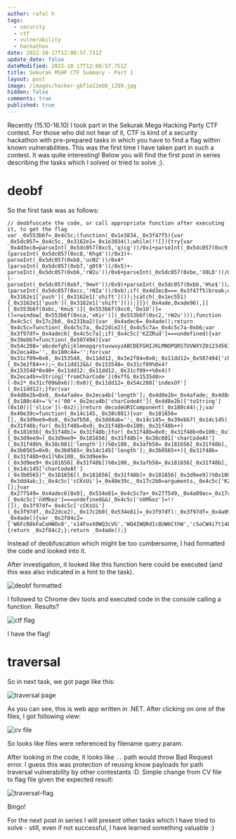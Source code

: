 ```yaml
---
author: rafal h
tags:
  - security
  - ctf
  - vulnerability
  - hackathon
date: 2022-10-17T12:08:57.731Z
update_date: false
dateModified: 2022-10-17T12:08:57.751Z
title: Sekurak MSHP CTF Summary - Part 1
layout: post
image: /images/hacker-gbf1a12ebb_1280.jpg
hidden: false
comments: true
published: true
---
```

Recently (15.10-16.10) I took part in the Sekurak Mega Hacking Party CTF contest. For those who did not hear of it, CTF is kind of a security hackathon with pre-prepared tasks in which you have to find a flag within known vulnerabilities. This was the first time I have taken part in such a contest. It was quite interesting! Below you will find the first post in series describing the tasks which I solved or tried to solve ;).

# **d﻿eobf**

So the first task was as follows: 

```
// deobfuscate the code, or call appropriate function after executing it, to get the flag
var _0x553b6f=_0x4c5c;(function(_0x1e3834,_0x3f47f5){var _0x5dc057=_0x4c5c,_0x3162e1=_0x1e3834();while(!![]){try{var _0x4d3ec8=parseInt(_0x5dc057(0xc5,'q)cg'))/0x1+parseInt(_0x5dc057(0xc9,'rLxo'))/0x2*(parseInt(_0x5dc057(0xc8,'Khqd'))/0x3)+-parseInt(_0x5dc057(0xb8,'ucN2'))/0x4*(parseInt(_0x5dc057(0xb7,'g0t9'))/0x5)+-parseInt(_0x5dc057(0xb6,'rW2u'))/0x6+parseInt(_0x5dc057(0xbe,'X0LD'))/0x7+parseInt(_0x5dc057(0xba,'KPPr'))/0x8*(-parseInt(_0x5dc057(0xbf,'9ewY'))/0x9)+parseInt(_0x5dc057(0xbb,'H%x$'))/0xa*(parseInt(_0x5dc057(0xcc,'rNIa'))/0xb);if(_0x4d3ec8===_0x3f47f5)break;else _0x3162e1['push'](_0x3162e1['shift']());}catch(_0x1ec551){_0x3162e1['push'](_0x3162e1['shift']());}}}(_0x4ade,0xade96),[][_0x553b6f(0xbc,'Kmu$')][_0x553b6f(0xc0,'De1O')]=()=>window[_0x553b6f(0xca,'xKir')](_0x553b6f(0xc2,'rW2u')));function _0x4c5c(_0x17c2b0,_0x231ba2){var _0x4adec6=_0x4ade();return _0x4c5c=function(_0x4c5c7a,_0x22dce2){_0x4c5c7a=_0x4c5c7a-0xb6;var _0x3f97df=_0x4adec6[_0x4c5c7a];if(_0x4c5c['KZZRud']===undefined){var _0x39ebb7=function(_0x507494){var _0x54c208='abcdefghijklmnopqrstuvwxyzABCDEFGHIJKLMNOPQRSTUVWXYZ0123456789+/=';var _0x2eca4b='',_0x180c44='';for(var _0x31cf09=0x0,_0x153548,_0x11dd12,_0x3e2f84=0x0;_0x11dd12=_0x507494['charAt'](_0x3e2f84++);~_0x11dd12&&(_0x153548=_0x31cf09%0x4?_0x153548*0x40+_0x11dd12:_0x11dd12,_0x31cf09++%0x4)?_0x2eca4b+=String['fromCharCode'](0xff&_0x153548>>(-0x2*_0x31cf09&0x6)):0x0){_0x11dd12=_0x54c208['indexOf'](_0x11dd12);}for(var _0x4d8e2b=0x0,_0x4afade=_0x2eca4b['length'];_0x4d8e2b<_0x4afade;_0x4d8e2b++){_0x180c44+='%'+('00'+_0x2eca4b['charCodeAt'](_0x4d8e2b)['toString'](0x10))['slice'](-0x2);}return decodeURIComponent(_0x180c44);};var _0x40e39c=function(_0x14c145,_0x38c081){var _0x181656=[],_0x3d9ee9=0x0,_0x3afb58,_0x3dd4ab='';_0x14c145=_0x39ebb7(_0x14c145);var _0x31f48b;for(_0x31f48b=0x0;_0x31f48b<0x100;_0x31f48b++){_0x181656[_0x31f48b]=_0x31f48b;}for(_0x31f48b=0x0;_0x31f48b<0x100;_0x31f48b++){_0x3d9ee9=(_0x3d9ee9+_0x181656[_0x31f48b]+_0x38c081['charCodeAt'](_0x31f48b%_0x38c081['length']))%0x100,_0x3afb58=_0x181656[_0x31f48b],_0x181656[_0x31f48b]=_0x181656[_0x3d9ee9],_0x181656[_0x3d9ee9]=_0x3afb58;}_0x31f48b=0x0,_0x3d9ee9=0x0;for(var _0x3b0565=0x0;_0x3b0565<_0x14c145['length'];_0x3b0565++){_0x31f48b=(_0x31f48b+0x1)%0x100,_0x3d9ee9=(_0x3d9ee9+_0x181656[_0x31f48b])%0x100,_0x3afb58=_0x181656[_0x31f48b],_0x181656[_0x31f48b]=_0x181656[_0x3d9ee9],_0x181656[_0x3d9ee9]=_0x3afb58,_0x3dd4ab+=String['fromCharCode'](_0x14c145['charCodeAt'](_0x3b0565)^_0x181656[(_0x181656[_0x31f48b]+_0x181656[_0x3d9ee9])%0x100]);}return _0x3dd4ab;};_0x4c5c['cCKsUi']=_0x40e39c,_0x17c2b0=arguments,_0x4c5c['KZZRud']=!![];}var _0x277549=_0x4adec6[0x0],_0x534e81=_0x4c5c7a+_0x277549,_0x4a09ac=_0x17c2b0[_0x534e81];return!_0x4a09ac?(_0x4c5c['nXMkoz']===undefined&&(_0x4c5c['nXMkoz']=!![]),_0x3f97df=_0x4c5c['cCKsUi'](_0x3f97df,_0x22dce2),_0x17c2b0[_0x534e81]=_0x3f97df):_0x3f97df=_0x4a09ac,_0x3f97df;},_0x4c5c(_0x17c2b0,_0x231ba2);}function _0x4ade(){var _0x2f84c2=['W6FcR8kFaCoHWOv8','x14FoxX0WQ3cVG','WQ4IWQRdIc8UW6CthW','cSoCW4i7t14EWPeKWQKBW6dcMW','vmoVja7cUSo+vb7dGhfRWRK','W6qpbriGWPCga8k9WRBcJrmz','dwvRW4xcHW','DSokWO3dNrekW4/cRa','WRDDWPSZc8oOW6ldV8kJrN1beComsXbiimosW53cHmoEe8kMea','W5/dImo/WPxcUCoxjmo9ehD6Bmou','W6FcU8obWPNdNCkiW7RcKCokE0xcRG','W5ldGSkbAZy/WQvyqrOGW4S','WOJcPaHrW7m/WPRcJIxdUr3dSa','gqrMsCkWWR3cNKyN','W6hdMxxcQ14qW5Pl','jxxcLCk+grNcGsmTW4PlDa','tq/cNWJcTq','cmk+W5hcL8o2WPxcOKtdSLZcSbi','WRDrW4VcImkwbmo2ySolq0ym','W4a7W65uuCkMWRNdGCkguwz6hW','fmo+q8kSW7dcLxdcKea','DmogW5NcUWGEW6/cTZi1','i8kxzmormmkyWRD1'];_0x4ade=function(){return _0x2f84c2;};return _0x4ade();}
```

Instead of deobfuscation which might be too cumbersome, I had formatted the code and looked into it.

After investigation, it looked like this function here could be executed (and this was also indicated in a hint to the task).

<div class="image"><img src="/images/screenshot-2022-10-17-at-14.28.51.png" alt="deobf formatted" title="deobf code formatted"  /> </div>

I﻿ followed to Chrome dev tools and executed code in the console calling a function. Results? 

<div class="image"><img src="/images/screenshot-2022-10-17-at-14.40.10.png" alt="ctf flag" title="ctf flag"/> </div>

I﻿ have the flag!

# **traversal**

S﻿o in next task, we got page like this:

<div class="image"><img src="/images/screencapture-172-105-146-185-1337-2022-10-17-14_52_21.png" alt="traversal page" title="traversal page"  /> </div>

A﻿s you can see, this is web app written in .NET. After clicking on one of the files, I got following view: 

<div class="image"><img src="/images/screenshot-2022-10-17-at-14.52.39.png" alt="cv file" title="cv file"   /> </div>

S﻿o looks like files were referenced by filename query param. 

After looking in the code, it looks like `..` path would throw Bad Request error. I guess this was protection of reusing know payloads for path traversal vulnerability by other contestants :D. Simple change from CV file to flag file given the expected result:

<div class="image"><img src="/images/screenshot-2022-10-17-at-14.52.56.png" alt="traversal-flag" title="traversal-flag"  /> </div>

B﻿ingo! 

F﻿or the next post in series I will present other tasks which I have tried to solve - still, even if not successful, I have learned something valuable :)